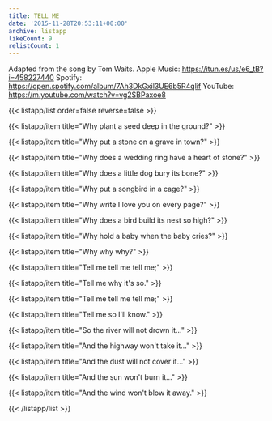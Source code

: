 ```yaml
---
title: TELL ME
date: '2015-11-28T20:53:11+00:00'
archive: listapp
likeCount: 9
relistCount: 1
---
```


Adapted from the song by Tom Waits. Apple Music: https://itun.es/us/e6_tB?i=458227440 Spotify: https://open.spotify.com/album/7Ah3DkGxil3UE6b5R4qlif YouTube: https://m.youtube.com/watch?v=vg2SBPaxoe8

<!--more-->

{{< listapp/list order=false reverse=false >}}

   {{< listapp/item title="Why plant a seed deep in the ground?" >}}

   {{< listapp/item title="Why put a stone on a grave in town?" >}}

   {{< listapp/item title="Why does a wedding ring have a heart of stone?" >}}

   {{< listapp/item title="Why does a little dog bury its bone?" >}}

   {{< listapp/item title="Why put a songbird in a cage?" >}}

   {{< listapp/item title="Why write I love you on every page?" >}}

   {{< listapp/item title="Why does a bird build its nest so high?" >}}

   {{< listapp/item title="Why hold a baby when the baby cries?" >}}

   {{< listapp/item title="Why why why?" >}}

   {{< listapp/item title="Tell me tell me tell me;" >}}

   {{< listapp/item title="Tell me why it's so." >}}

   {{< listapp/item title="Tell me tell me tell me;" >}}

   {{< listapp/item title="Tell me so I'll know." >}}

   {{< listapp/item title="So the river will not drown it…" >}}

   {{< listapp/item title="And the highway won't take it…" >}}

   {{< listapp/item title="And the dust will not cover it…" >}}

   {{< listapp/item title="And the sun won't burn it…" >}}

   {{< listapp/item title="And the wind won't blow it away." >}}

{{< /listapp/list >}}
